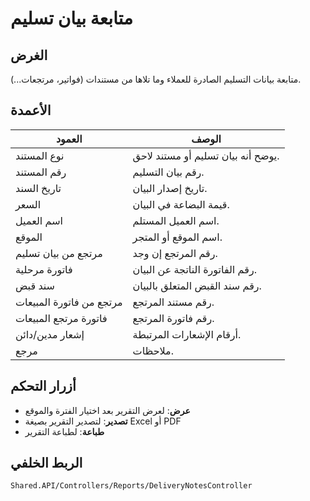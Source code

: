 # متابعة بيان تسليم

## الغرض
متابعة بيانات التسليم الصادرة للعملاء وما تلاها من مستندات (فواتير، مرتجعات...).

## الأعمدة

| العمود | الوصف |
|--------|-------|
| نوع المستند | يوضح أنه بيان تسليم أو مستند لاحق. |
| رقم المستند | رقم بيان التسليم. |
| تاريخ السند | تاريخ إصدار البيان. |
| السعر | قيمة البضاعة في البيان. |
| اسم العميل | اسم العميل المستلم. |
| الموقع | اسم الموقع أو المتجر. |
| مرتجع من بيان تسليم | رقم المرتجع إن وجد. |
| فاتورة مرحلية | رقم الفاتورة الناتجة عن البيان. |
| سند قبض | رقم سند القبض المتعلق بالبيان. |
| مرتجع من فاتورة المبيعات | رقم مستند المرتجع. |
| فاتورة مرتجع المبيعات | رقم فاتورة المرتجع. |
| إشعار مدين/دائن | أرقام الإشعارات المرتبطة. |
| مرجع | ملاحظات. |

## أزرار التحكم
- **عرض**: لعرض التقرير بعد اختيار الفترة والموقع
- **تصدير**: لتصدير التقرير بصيغة Excel أو PDF
- **طباعة**: لطباعة التقرير

## الربط الخلفي
`Shared.API/Controllers/Reports/DeliveryNotesController`
